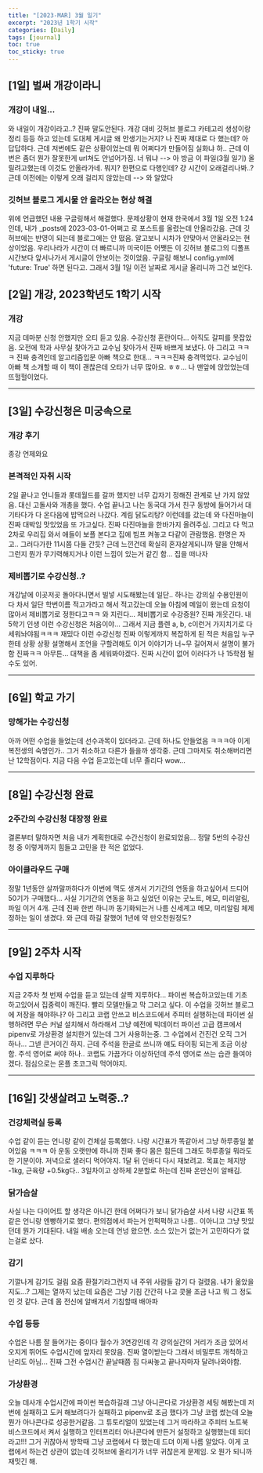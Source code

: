 ```yaml
---
title: "[2023-MAR] 3월 일기"
excerpt: "2023년 1학기 시작"
categories: [Daily]
tags: [journal]
toc: true
toc_sticky: true
---
```


## [1일] 벌써 개강이라니
### 개강이 내일...
와 내일이 개강이라고..? 진짜 말도안된다. 개강 대비 깃허브 블로그 카테고리 생성이랑 정리 등등 하고 있는데 도대체 게시글 왜 안생기는거지? 나 진짜 제대로 다 했는데? 아 답답하다. 근데 저번에도 같은 상황이었는데 뭐 어쩌다가 만들어짐 실화냐 하.. 근데 이번은 좀더 뭔가 잘못한게 url쳐도 안넘어가짐. 너 뭐냐 --> 아 방금 이 파일(3월 일기) 올릴려고했는데 이것도 안올라가네. 뭐지? 한편으로 다행인데? 걍 시간이 오래걸리나봐..? 근데 이전에는 이렇게 오래 걸리지 않았는데 --> 와 알았다

### 깃허브 블로그 게시물 안 올라오는 현상 해결
위에 언급했던 내용 구글링해서 해결했다. 문제상황이 현재 한국에서 3월 1일 오전 1:24인데, 내가 _posts에 2023-03-01-어쩌고 로 포스트를 올렸는데 안올라갔음. 근데 깃허브에는 반영이 되는데 블로그에는 안 떴음. 알고보니 시차가 안맞아서 안올라오는 현상이었음. 우리나라가 시간이 더 빠르니까 미국이든 어쨋든 이 깃허브 블로그의 디폴프 시간보다 앞서나가서 게시글이 안보이는 것이었음. 구글링 해보니 config.yml에 'future: True' 하면 된다고. 그래서 3월 1일 이전 날짜로 게시글 올리니까 그건 보인다.

## [2일] 개강, 2023학년도 1학기 시작
### 개강
지금 데마분 신청 안했지만 오티 듣고 있음. 수강신청 혼란이다... 아직도 갈피를 못잡았음. 오전에 학과 사무실 찾아가고 교수님 찾아가서 진짜 바쁘게 보냈다. 아 그리고 ㅋㅋㅋ 진짜 충격인데 알고리즘입문 아빠 책으로 한대... ㅋㅋㅋ진짜 충격먹었다. 교수님이 아빠 책 소개할 때 이 책이 괜찮은데 오타가 너무 많아요. ㅎㅎ... 나 맨앞에 앉았었는데 뜨헐헐이었다.

***

## [3일] 수강신청은 미궁속으로
### 개강 후기
종강 언제와요

### 본격적인 자취 시작
2일 끝나고 언니들과 롯데월드를 갈까 했지만 너무 갑자기 정해진 관계로 난 가지 않았음. 대신 고돌사와 개총을 했다. 수업 끝나고 나는 동국대 가서 친구 동방에 들어가서 대기타다가 다 온다음에 밥먹으러 나갔다. 계림 닭도리탕? 이런데를 갔는데 와 다진마늘이 진짜 대박임 맛있었음 또 가고싶다. 진짜 다진마늘을 한바가지 올려주심. 그리고 다 먹고 2차로 우리집 와서 애들이 보플 본다고 집에 빔프 켜놓고 다같이 관람했음. 한명은 자고.. 그러다가한 11시쯤 다들 간듯? 근데 느낀건데 확실히 혼자살게되니까 말을 안해서 그런지 뭔가 무기력해지거나 이런 느낌이 있는거 같긴 함... 집을 떠나자 

### 제비뽑기로 수강신청..?
개강날에 이곳저곳 돌아다니면서 빌넣 시도해봤는데 일단.. 하나는 강의실 수용인원이 다 차서 일단 학번이름 적고가라고 해서 적고갔는데 오늘 아침에 메일이 왔는데 요청이 많아서 제비뽑기로 정한다고ㅋㅋ 와 지린다... 제비뽑기로 수강증원? 진짜 개웃긴다. 내 5학기 인생 이런 수강신청은 처음이야... 그래서 지금 플렌 a, b, c이런거 가지치기로 다 세워놔야됨ㅋㅋㅋ 재밌다 이런 수강신청 진짜 이렇게까지 복잡하게 된 적은 처음임 누구한테 상황 상황 설명해서 조언을 구할려해도 이거 이야기가 너~무 길어져서 설명이 불가함 진짜ㅋㅋ 아무튼... 대책을 좀 세워봐야겠다. 진짜 시간이 없어 이러다가 나 15학점 될 수도 있어.

***

## [6일] 학교 가기
### 망해가는 수강신청
아까 어떤 수업을 들었는데 선수과목이 있더라고. 근데 하나도 안들었음 ㅋㅋㅋ아 이게 복전생의 숙명인가.. 그거 취소하고 다른가 들을까 생각중. 근데 그마저도 취소해버리면 난 12학점이다. 지금 다음 수업 듣고있는데 너무 졸리다 wow...

***

## [8일] 수강신청 완료
### 2주간의 수강신청 대장정 완료
결론부터 말하자면 처음 내가 계획한대로 수간신청이 완료되었음... 정말 5번의 수강신청 중 이렇게까지 힘들고 고민을 한 적은 없었다.

### 아이클라우드 구매
정말 1년동안 살까말까하다가 이번에 맥도 생겨서 기기간의 연동을 하고싶어서 드디어 50기가 구매했다... 사실 기기간의 연동을 하고 싶었던 이유는 굿노트, 메모, 미리알림, 파일 이거 4개. 근데 진짜 한번 하니까 동기화되는거 나름 신세계고 메모, 미리알림 체제 정하는 일이 생겼다. 와 근데 하길 잘했어 1년에 약 만오천원정도?

***

## [9일] 2주차 시작
### 수업 지루하다
지금 2주차 첫 번재 수업을 듣고 있는데 살짝 지루하다... 파이썬 복습하고있는데 기초 하고있어서 집중력이 깨진다. 빨리 모델만들고 막 그러고 싶다. 이 수업을 깃허브 블로그에 저장을 해야하나? 아 그리고 코랩 안쓰고 비스코드에서 주피터 실행하는데 파이썬 실행하려면 무슨 커널 설치해서 하라해서 그냥 예전에 빅데이터 파이선 고급 캠프에서 pipenv로 가상환경 설치한거 있는데 그거 사용하는중. 그 수업에서 건진건 오직 그거 하나... 그넫 큰거이긴 하지. 근데 주석을 한글로 쓰니까 얘도 타이핑 되는게 조금 이상함. 주석 영어로 써야 하나.. 코랩도 가끔가다 이상하던데 주석 영어로 쓰는 습관 들여야겠다. 점심으로는 몬플 초코그릭 먹어야지. 

*** 

## [16일] 갓생살려고 노력중..?
### 건강체력실 등록
수업 같이 듣는 언니랑 같이 건체실 등록했다. 나랑 시간표가 똑같아서 그냥 하루종일 붙어있음 ㅋㅋㅋ 아 운동 오랫만에 하니까 진짜 좋다 몸은 힘든데 그래도 하루종일 뭐라도 한 기분이야. 저녁으로 샐러디 먹어야지. 1달 뒤 인바디 다시 재보려고. 목표는 체지방 -1kg, 근육량 +0.5kg다.. 3일차이고 상하체 2분할로 하는데 진짜 온만신이 알배김.

### 닭가슴살
사실 나는 다이어트 할 생각은 아니긴 한데 어쩌다가 보니 닭가슴살 사서 나랑 시간표 똑같은 언니랑 엔빵하기로 했다. 편의점에서 파는거 안퍽퍽하고 나름.. 이아니고 그냥 맛있던데 뭔가 기대된다. 내일 배송 오는데 언넝 왔으면. 소스 있는거 없는거 고민하다가 없는걸로 샀다.

### 감기
기깔나게 감기도 걸림 요즘 환절기라그런지 내 주위 사람들 감기 다 걸렸음. 내가 옮았을지도...? 그제는 열까지 났는데 요즘은 그냥 기침 간간히 나고 콧물 조금 나고 뭐 그 정도인 것 같다. 근데 몸 전신에 알배겨서 기침할때 배아파

### 수업 등등
수업은 나름 잘 들어가는 중이다 월수가 3연강인데 각 강의실간의 거리가 조금 있어서 오지게 뛰어도 수업시간에 앞자리 못앉음. 진짜 열이받는다 그래서 비밀루트 개척하고 난리도 아님... 진짜 그전 수업시간 끝날때쯤 짐 다싸놓고 끝나자마자 달려나와야함.

### 가상환경
오늘 데사개 수업시간에 파이썬 복습하길래 그냥 아니콘다로 가상환경 세팅 해봤는데 저번에 실패하고 도커 해보려다가 실패하고 pipenv로 조금 했다가 그냥 코랩 썼는데 오늘 뭔가 아나콘다로 성공한거같음. 그 튜토리얼이 있었는데 그거 따라하고 주피터 노트북 비스코드에서 켜서 실행하고 인터프리터 아나콘다에 만든거 설정하고 실행했는데 되더라고!!! 그거 귀찮아서 방학때 그냥 코랩에서 다 했는데 드뎌 이제 나름 알았다. 이게 코랩에서 하는건 상관이 없는데 깃허브에 올리기가 너무 귀찮은게 문제임. 오 뭔가 되니까 재밋긴 해.